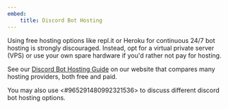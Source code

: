 ```yaml
---
embed:
    title: Discord Bot Hosting
---
```


Using free hosting options like repl.it or Heroku for continuous 24/7 bot hosting is strongly discouraged.
Instead, opt for a virtual private server (VPS) or use your own spare hardware if you'd rather not pay for hosting.

See our [Discord Bot Hosting Guide](https://www.pythondiscord.com/pages/guides/python-guides/vps-services/) on our website that compares many hosting providers, both free and paid.

You may also use <#965291480992321536> to discuss different discord bot hosting options.
